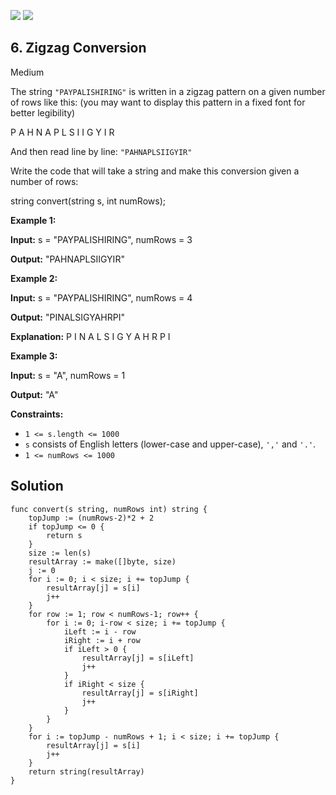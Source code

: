 [![](https://img.shields.io/github/stars/LeetCode-in-Go/LeetCode-in-Go?label=Stars&style=flat-square)](https://github.com/LeetCode-in-Go/LeetCode-in-Go)
[![](https://img.shields.io/github/forks/LeetCode-in-Go/LeetCode-in-Go?label=Fork%20me%20on%20GitHub%20&style=flat-square)](https://github.com/LeetCode-in-Go/LeetCode-in-Go/fork)

## 6\. Zigzag Conversion

Medium

The string `"PAYPALISHIRING"` is written in a zigzag pattern on a given number of rows like this: (you may want to display this pattern in a fixed font for better legibility)

P A H N A P L S I I G Y I R 

And then read line by line: `"PAHNAPLSIIGYIR"`

Write the code that will take a string and make this conversion given a number of rows:

string convert(string s, int numRows); 

**Example 1:**

**Input:** s = "PAYPALISHIRING", numRows = 3

**Output:** "PAHNAPLSIIGYIR" 

**Example 2:**

**Input:** s = "PAYPALISHIRING", numRows = 4

**Output:** "PINALSIGYAHRPI"

**Explanation:** P I N A L S I G Y A H R P I 

**Example 3:**

**Input:** s = "A", numRows = 1

**Output:** "A" 

**Constraints:**

*   `1 <= s.length <= 1000`
*   `s` consists of English letters (lower-case and upper-case), `','` and `'.'`.
*   `1 <= numRows <= 1000`

## Solution

```golang
func convert(s string, numRows int) string {
	topJump := (numRows-2)*2 + 2
	if topJump <= 0 {
		return s
	}
	size := len(s)
	resultArray := make([]byte, size)
	j := 0
	for i := 0; i < size; i += topJump {
		resultArray[j] = s[i]
		j++
	}
	for row := 1; row < numRows-1; row++ {
		for i := 0; i-row < size; i += topJump {
			iLeft := i - row
			iRight := i + row
			if iLeft > 0 {
				resultArray[j] = s[iLeft]
				j++
			}
			if iRight < size {
				resultArray[j] = s[iRight]
				j++
			}
		}
	}
	for i := topJump - numRows + 1; i < size; i += topJump {
		resultArray[j] = s[i]
		j++
	}
	return string(resultArray)
}
```